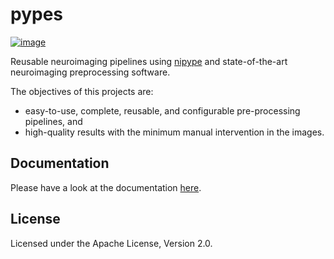 # pypes

[![image](https://readthedocs.org/projects/neuro-pypes/badge/?version=latest)](http://neuro-pypes.readthedocs.io)

Reusable neuroimaging pipelines using [nipype](http://nipype.readthedocs.io/) and state-of-the-art
neuroimaging preprocessing software.

The objectives of this projects are:

- easy-to-use, complete, reusable, and configurable pre-processing pipelines, and
- high-quality results with the minimum manual intervention in the images.


## Documentation

Please have a look at the documentation [here](http://neuro-pypes.readthedocs.io).


## License

Licensed under the Apache License, Version 2.0.
